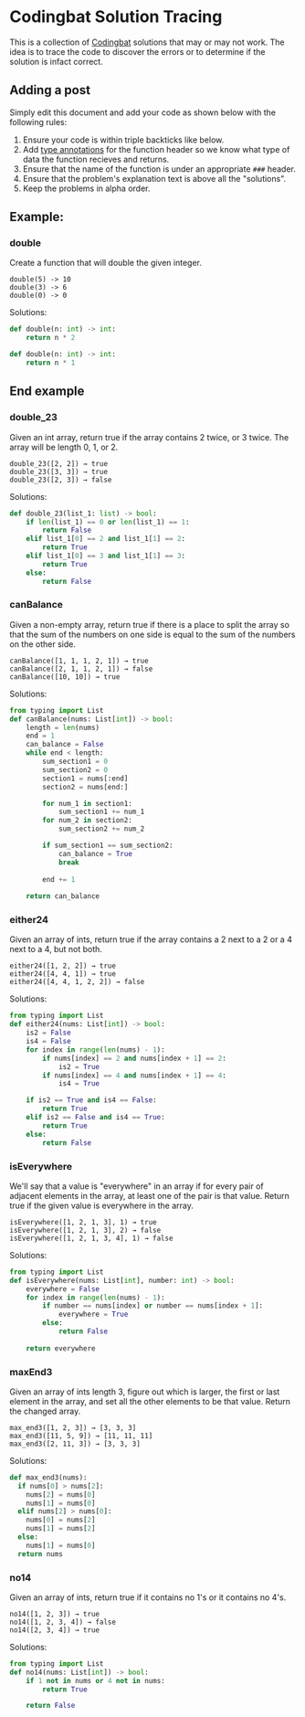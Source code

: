# Codingbat Solution Tracing
This is a collection of [Codingbat](http://codingbat.com) solutions that may or may not work. 
The idea is to trace the code to discover the errors or to determine if the solution is infact correct.

## Adding a post
Simply edit this document and add your code as shown below with the following rules:
1. Ensure your code is within triple backticks like below. 
2. Add [type annotations](https://docs.python.org/3/library/typing.html) for the function header so we know what type of data the function recieves and returns.
3. Ensure that the name of the function is under an appropriate `###` header.
4. Ensure that the problem's explanation text is above all the "solutions". 
5. Keep the problems in alpha order.

## Example:
### double
Create a function that will double the given integer.
```
double(5) -> 10
double(3) -> 6
double(0) -> 0
```
Solutions:

```python
def double(n: int) -> int:
    return n * 2
```

```python
def double(n: int) -> int:
    return n * 1
```

End example
---
### double_23
Given an int array, return true if the array contains 2 twice, or 3 twice. The array will be length 0, 1, or 2.

```
double_23([2, 2]) → true
double_23([3, 3]) → true
double_23([2, 3]) → false
```
Solutions:

```python
def double_23(list_1: list) -> bool:
    if len(list_1) == 0 or len(list_1) == 1:
        return False
    elif list_1[0] == 2 and list_1[1] == 2:
        return True
    elif list_1[0] == 3 and list_1[1] == 3:
        return True
    else:
        return False
```

### canBalance
Given a non-empty array, return true if there is a place to split the array so that the sum of the numbers on one side is equal to the sum of the numbers on the other side.
```
canBalance([1, 1, 1, 2, 1]) → true
canBalance([2, 1, 1, 2, 1]) → false
canBalance([10, 10]) → true
```
Solutions:

```python
from typing import List
def canBalance(nums: List[int]) -> bool:
    length = len(nums)
    end = 1
    can_balance = False
    while end < length:
        sum_section1 = 0
        sum_section2 = 0
        section1 = nums[:end]
        section2 = nums[end:]

        for num_1 in section1:
            sum_section1 += num_1
        for num_2 in section2:
            sum_section2 += num_2

        if sum_section1 == sum_section2:
            can_balance = True
            break
        
        end += 1
        
    return can_balance
```

### either24
Given an array of ints, return true if the array contains a 2 next to a 2 or a 4 next to a 4, but not both.
```
either24([1, 2, 2]) → true
either24([4, 4, 1]) → true
either24([4, 4, 1, 2, 2]) → false
```
Solutions:

```python
from typing import List
def either24(nums: List[int]) -> bool:
    is2 = False
    is4 = False
    for index in range(len(nums) - 1):
        if nums[index] == 2 and nums[index + 1] == 2:
            is2 = True
        if nums[index] == 4 and nums[index + 1] == 4:
            is4 = True

    if is2 == True and is4 == False:
        return True
    elif is2 == False and is4 == True:
        return True
    else:
        return False
```

### isEverywhere
We'll say that a value is "everywhere" in an array if for every pair of adjacent elements in the array, at least one of the pair is that value. Return true if the given value is everywhere in the array.
```
isEverywhere([1, 2, 1, 3], 1) → true
isEverywhere([1, 2, 1, 3], 2) → false
isEverywhere([1, 2, 1, 3, 4], 1) → false
```
Solutions:

```python
from typing import List
def isEverywhere(nums: List[int], number: int) -> bool:
    everywhere = False
    for index in range(len(nums) - 1):
        if number == nums[index] or number == nums[index + 1]:
            everywhere = True
        else:
            return False
    
    return everywhere
```

### maxEnd3

Given an array of ints length 3, figure out which is larger, 
the first or last element in the array, and set all the other 
elements to be that value. Return the changed array.
```
max_end3([1, 2, 3]) → [3, 3, 3]
max_end3([11, 5, 9]) → [11, 11, 11]
max_end3([2, 11, 3]) → [3, 3, 3]
```
Solutions:

```python
def max_end3(nums):
  if nums[0] > nums[2]:
    nums[2] = nums[0]
    nums[1] = nums[0]
  elif nums[2] > nums[0]:
    nums[0] = nums[2]
    nums[1] = nums[2]
  else:
    nums[1] = nums[0]
  return nums
```
  
### no14
Given an array of ints, return true if it contains no 1's or it contains no 4's.
```
no14([1, 2, 3]) → true
no14([1, 2, 3, 4]) → false
no14([2, 3, 4]) → true
```
Solutions:

```python
from typing import List
def no14(nums: List[int]) -> bool:
    if 1 not in nums or 4 not in nums:
        return True

    return False
```

